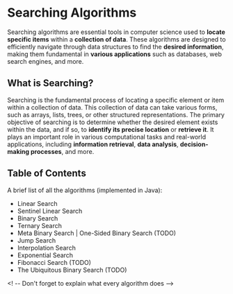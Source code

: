 # Searching Algorithms
Searching algorithms are essential tools in computer science used to **locate specific items** within a **collection of data**. These algorithms are designed to efficiently navigate through data structures to find the **desired information**, making them fundamental in **various applications** such as databases, web search engines, and more.

## What is Searching?
Searching is the fundamental process of locating a specific element or item within a collection of data. This collection of data can take various forms, such as arrays, lists, trees, or other structured representations. The primary objective of searching is to determine whether the desired element exists within the data, and if so, to **identify its precise location** or **retrieve it**. It plays an important role in various computational tasks and real-world applications, including **information retrieval**, **data analysis**, **decision-making processes**, and more.

## Table of Contents
A brief list of all the algorithms (implemented in Java):
- Linear Search
- Sentinel Linear Search
- Binary Search
- Ternary Search
- Meta Binary Search | One-Sided Binary Search (TODO)
- Jump Search
- Interpolation Search
- Exponential Search
- Fibonacci Search (TODO)
- The Ubiquitous Binary Search (TODO)

<! -- Don't forget to explain what every algorithm does --> 